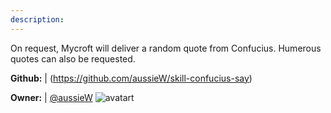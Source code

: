 ```yaml
---
description: 
---
```

On request, Mycroft will deliver a random quote from Confucius. Humerous quotes can also be requested.

**Github:** | (https://github.com/aussieW/skill-confucius-say)

**Owner:** | [@aussieW](https://github.com/aussieW) ![avatart](https://avatars1.githubusercontent.com/u/1840035?v=4)

